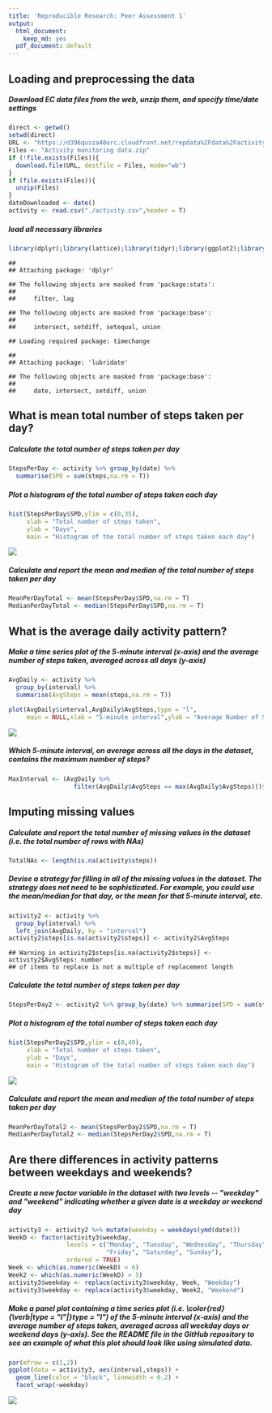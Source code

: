 ```yaml
---
title: 'Reproducible Research: Peer Assessment 1'
output:
  html_document:
    keep_md: yes
  pdf_document: default
---
```


## Loading and preprocessing the data

##### Download EC data files from the web, unzip them, and specify time/date settings


```r
direct <- getwd()
setwd(direct)
URL <- "https://d396qusza40orc.cloudfront.net/repdata%2Fdata%2Factivity.zip"
Files <- "Activity monitoring data.zip"
if (!file.exists(Files)){
  download.file(URL, destfile = Files, mode="wb")
}
if (file.exists(Files)){
  unzip(Files)
}
dateDownloaded <- date()
activity <- read.csv("./activity.csv",header = T)
```

##### load all necessary libraries


```r
library(dplyr);library(lattice);library(tidyr);library(ggplot2);library(lubridate)
```

```
## 
## Attaching package: 'dplyr'
```

```
## The following objects are masked from 'package:stats':
## 
##     filter, lag
```

```
## The following objects are masked from 'package:base':
## 
##     intersect, setdiff, setequal, union
```

```
## Loading required package: timechange
```

```
## 
## Attaching package: 'lubridate'
```

```
## The following objects are masked from 'package:base':
## 
##     date, intersect, setdiff, union
```

## What is mean total number of steps taken per day?

##### Calculate the total number of steps taken per day


```r
StepsPerDay <- activity %>% group_by(date) %>% 
  summarise(SPD = sum(steps,na.rm = T))
```

##### Plot a histogram of the total number of steps taken each day


```r
hist(StepsPerDay$SPD,ylim = c(0,35), 
     xlab = "Total number of steps taken",
     ylab = "Days",
     main = "Histogram of the total number of steps taken each day")
```

![](PA1_template_files/figure-html/unnamed-chunk-4-1.png)<!-- -->

##### Calculate and report the mean and median of the total number of steps taken per day


```r
MeanPerDayTotal <- mean(StepsPerDay$SPD,na.rm = T)
MedianPerDayTotal <- median(StepsPerDay$SPD,na.rm = T)
```

## What is the average daily activity pattern?

##### Make a time series plot of the 5-minute interval (x-axis) and the average number of steps taken, averaged across all days (y-axis)


```r
AvgDaily <- activity %>% 
  group_by(interval) %>% 
  summarise(AvgSteps = mean(steps,na.rm = T))

plot(AvgDaily$interval,AvgDaily$AvgSteps,type = "l",
     main = NULL,xlab = "5-minute interval",ylab = "Average Number of Steps")
```

![](PA1_template_files/figure-html/unnamed-chunk-6-1.png)<!-- -->

##### Which 5-minute interval, on average across all the days in the dataset, contains the maximum number of steps?


```r
MaxInterval <- (AvgDaily %>% 
                  filter(AvgDaily$AvgSteps == max(AvgDaily$AvgSteps)))$interval
```

## Imputing missing values

##### Calculate and report the total number of missing values in the dataset (i.e. the total number of rows with NAs)


```r
TotalNAs <- length(is.na(activity$steps))
```

##### Devise a strategy for filling in all of the missing values in the dataset. The strategy does not need to be sophisticated. For example, you could use the mean/median for that day, or the mean for that 5-minute interval, etc.


```r
activity2 <- activity %>% 
  group_by(interval) %>% 
  left_join(AvgDaily, by = "interval")
activity2$steps[is.na(activity2$steps)] <- activity2$AvgSteps
```

```
## Warning in activity2$steps[is.na(activity2$steps)] <- activity2$AvgSteps: number
## of items to replace is not a multiple of replacement length
```

##### Calculate the total number of steps taken per day


```r
StepsPerDay2 <- activity2 %>% group_by(date) %>% summarise(SPD = sum(steps,na.rm = T))
```

##### Plot a histogram of the total number of steps taken each day


```r
hist(StepsPerDay2$SPD,ylim = c(0,40), 
     xlab = "Total number of steps taken",
     ylab = "Days",
     main = "Histogram of the total number of steps taken each day")
```

![](PA1_template_files/figure-html/unnamed-chunk-11-1.png)<!-- -->

##### Calculate and report the mean and median of the total number of steps taken per day


```r
MeanPerDayTotal2 <- mean(StepsPerDay2$SPD,na.rm = T)
MedianPerDayTotal2 <- median(StepsPerDay2$SPD,na.rm = T)
```

## Are there differences in activity patterns between weekdays and weekends?

##### Create a new factor variable in the dataset with two levels -- "weekday" and "weekend" indicating whether a given date is a weekday or weekend day


```r
activity3 <- activity2 %>% mutate(weekday = weekdays(ymd(date)))
WeekD <- factor(activity3$weekday,
                levels = c("Monday", "Tuesday", "Wednesday", "Thursday", 
                           "Friday", "Saturday", "Sunday"), 
                ordered = TRUE)
Week <- which(as.numeric(WeekD) < 6)
Week2 <- which(as.numeric(WeekD) > 5)
activity3$weekday <- replace(activity3$weekday, Week, "Weekday")
activity3$weekday <- replace(activity3$weekday, Week2, "Weekend")
```

##### Make a panel plot containing a time series plot (i.e. \color{red}{\verb|type = "l"|}type = "l") of the 5-minute interval (x-axis) and the average number of steps taken, averaged across all weekday days or weekend days (y-axis). See the README file in the GitHub repository to see an example of what this plot should look like using simulated data.


```r
par(mfrow = c(1,2))
ggplot(data = activity3, aes(interval,steps)) + 
  geom_line(color = "black", linewidth = 0.2) + 
  facet_wrap(~weekday)
```

![](PA1_template_files/figure-html/unnamed-chunk-14-1.png)<!-- -->
